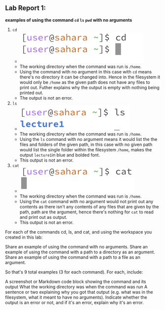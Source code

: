 Lab Report 1:
---
**examples of using the command `cd` `ls` `pwd` with no arguments**
1. `cd`
   * ![Image](cd.png)
   * The working directory when the command was run is `/home`.
   * Using the command with no argument in this case with `cd` means there's no directory it can be changed into. Hence in the filesystem it would only be `/home` as the given path does not have any files to print out. Futher explains why the output is empty with nothing being printed out.
   * The output is not an error.
2. `ls`
   * ![Image](ls.png)
   * The working directory when the command was run is `/home`.
   * Using the `ls` command with no argument means it would list the the files and folders of the given path, in this case with no given path would list the single folder within the filesystem `/home`, makes the output `lecture1`in blue and bolded font.
   * This output is not an error.
3. `cat`
   * ![Image](cat.png)
   * The working directory when the command was run is `/home`.
   * Using the `cat` command with no argument would not print out any contents as there isn't any contents of any files that are given by the path, path are the argument, hence there's nothing for `cat` to read and print out as output.
   * This output is not an error.
  





For each of the commands cd, ls, and cat, and using the workspace you created in this lab:

Share an example of using the command with no arguments.
Share an example of using the command with a path to a directory as an argument.
Share an example of using the command with a path to a file as an argument.

So that's 9 total examples (3 for each command). For each, include:

A screenshot or Markdown code block showing the command and its output
What the working directory was when the command was run
A sentence or two explaining why you got that output (e.g. what was in the filesystem, what it meant to have no arguments).
Indicate whether the output is an error or not, and if it's an error, explain why it's an error.
